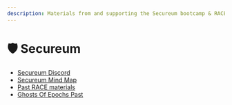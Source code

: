 ```yaml
---
description: Materials from and supporting the Secureum bootcamp & RACEs
---
```


# 🛡 Secureum

* [Secureum Discord](https://discord.gg/MPtBAxBw)
* [Secureum Mind Map ](https://github.com/x676f64/secureum-mind\_map)
* [Past RACE materials](https://ventral.digital/posts?tag=Secureum+Bootcamp)
* [Ghosts Of Epochs Past](https://www.ghostsofepochspast.xyz/)
